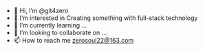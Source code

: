 - 👋 Hi, I’m @git4zero
- 👀 I’m interested in Creating something with full-stack technology
- 🌱 I’m currently learning ...
- 💞️ I’m looking to collaborate on ...
- 📫 How to reach me zerosoul22@163.com

<!---
git4zero/git4zero is a ✨ special ✨ repository because its `README.md` (this file) appears on your GitHub profile.
You can click the Preview link to take a look at your changes.
--->
